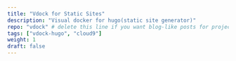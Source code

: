 ```yaml
---
title: "Vdock for Static Sites"
description: "Visual docker for hugo(static site generator)"
repo: "vdock" # delete this line if you want blog-like posts for projects
tags: ["vdock-hugo", "cloud9"]
weight: 1
draft: false
---
```

